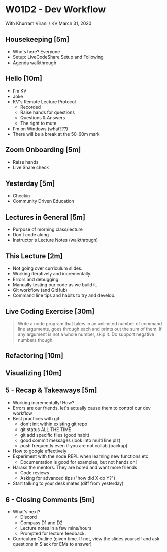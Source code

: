 W01D2 - Dev Workflow
======

With Khurram Virani / KV
March 31, 2020

## Housekeeping [5m]

- Who's here? Everyone
- Setup: LiveCodeShare Setup and Following
- Agenda walkthrough

## Hello [10m]

- I'm KV
- Joke
- KV's Remote Lecture Protocol
  - Recorded
  - Raise hands for questions
  - Questions & Answers 
  - The right to mute
- I'm on Windows (what???)
- There will be a break at the 50-60m mark

## Zoom Onboarding [5m]

- Raise hands
- Live Share check

## Yesterday [5m]

- Checkin
- Community Driven Education 

## Lectures in General [5m]

- Purpose of morning class/lecture
- Don't code along
- Instructor's Lecture Notes (walkthrough)

## This Lecture [2m]

- Not going over curriculum slides.
- Working iteratively and incrementally. 
- Errors and debugging.
- Manually testing our code as we build it.
- Git workflow (and GitHub)
- Command line tips and habits to try and develop.

## Live Coding Exercise [30m]

> Write a node program that takes in an unlimited number of command line arguments, goes through each and prints out the sum of them. If any argument is not a whole number, skip it. Do support negative numbers though.

## Refactoring [10m]

## Visualizing [10m]

## 5 - Recap & Takeaways [5m]

- Working incrementally! How?
- Errors are our friends, let's actually cause them to control our dev workflow
- Best practices with git: 
  - don't init within existing git repo
  - git status ALL THE TIME
  - git add specific files (good habit)
  - good commit messages (look into multi line plz)
  - push frequently even if you are not collab (backup)
- How to google effectively
- Experiment with the node REPL when learning new functions etc
  - Documentation is good for examples, but not hands on!
- Harass the mentors. They are bored and want more friends
  - Code reviews
  - Asking for advanced tips ("how did X do Y?")
- Start talking to your desk mates (diff from yesterday)



## 6 - Closing Comments [5m]

- What's next?
  - Discord
  - Compass D1 and D2
  - Lecture notes in a few mins/hours
  - Prompted for lecture feedback. 
- Curriculum Outline (given time. If not, view the slides yourself and ask questions in Slack for EMs to answer)
